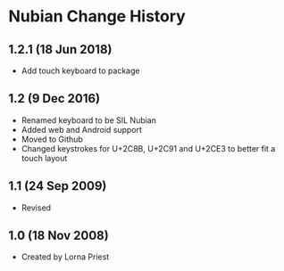 Nubian Change History
=======================
1.2.1 (18 Jun 2018)
-------------------

* Add touch keyboard to package

1.2 (9 Dec 2016)
-----------------

* Renamed keyboard to be SIL Nubian
* Added web and Android support
* Moved to Github
* Changed keystrokes for U+2C8B, U+2C91 and U+2CE3 to better fit a touch layout


1.1 (24 Sep 2009)
-----------------
* Revised


1.0 (18 Nov 2008)
-----------------
* Created by Lorna Priest
